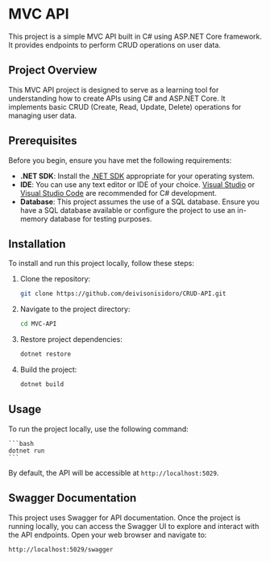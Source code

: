 # MVC API

This project is a simple MVC API built in C# using ASP.NET Core framework. It provides endpoints to perform CRUD operations on user data.

## Project Overview

This MVC API project is designed to serve as a learning tool for understanding how to create APIs using C# and ASP.NET Core. It implements basic CRUD (Create, Read, Update, Delete) operations for managing user data.

## Prerequisites

Before you begin, ensure you have met the following requirements:

- **.NET SDK**: Install the [.NET SDK](https://dotnet.microsoft.com/download) appropriate for your operating system.
- **IDE**: You can use any text editor or IDE of your choice. [Visual Studio](https://visualstudio.microsoft.com/) or [Visual Studio Code](https://code.visualstudio.com/) are recommended for C# development.
- **Database**: This project assumes the use of a SQL database. Ensure you have a SQL database available or configure the project to use an in-memory database for testing purposes.

## Installation

To install and run this project locally, follow these steps:

1. Clone the repository:

    ```bash
    git clone https://github.com/deivisonisidoro/CRUD-API.git
    ```

2. Navigate to the project directory:

    ```bash
    cd MVC-API
    ```

3. Restore project dependencies:

    ```bash
    dotnet restore
    ```

4. Build the project:

    ```bash
    dotnet build
    ```

## Usage

To run the project locally, use the following command:

    ```bash
    dotnet run
    ```


By default, the API will be accessible at `http://localhost:5029`.

## Swagger Documentation

This project uses Swagger for API documentation. Once the project is running locally, you can access the Swagger UI to explore and interact with the API endpoints. Open your web browser and navigate to:

```http://localhost:5029/swagger```
